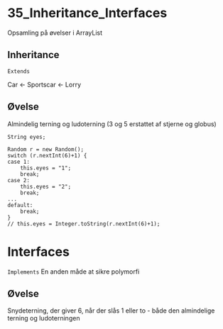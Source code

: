 # 35_Inheritance_Interfaces
Opsamling på øvelser i ArrayList

## Inheritance
`Extends`

Car <- Sportscar
    <- Lorry

## Øvelse
Almindelig terning og ludoterning (3 og 5 erstattet af stjerne og globus)

```
String eyes;

Random r = new Random();
switch (r.nextInt(6)+1) {
case 1:
    this.eyes = "1";
    break;
case 2:
    this.eyes = "2";
    break;
...
default:
    break;
}
// this.eyes = Integer.toString(r.nextInt(6)+1);

```
# Interfaces
`Implements`
En anden måde at sikre polymorfi

## Øvelse
Snydeterning, der giver 6, når der slås 1 eller to - både den almindelige terning og ludoterningen
